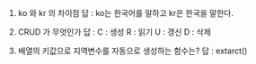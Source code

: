 1. ko 와 kr 의 차이점
 답 : ko는 한국어를 말하고 kr은 한국을 말한다.

 2. CRUD 가 무엇인가
 답 : C : 생성 R : 읽기 U : 갱신 D : 삭제 

 3. 배열의 키값으로 지역변수를 자동으로 생성하는 함수는?
 답 : extarct()